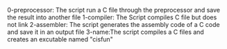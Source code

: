 0-preprocessor: The script run a C file through the preprocessor and save the result into another file
1-compiler: The Script compiles C file but does not link
2-assembler: The script generates the assembly code of a C code and save it in an output file
3-name:The script compiles a C files and creates an excutable named "cisfun"
